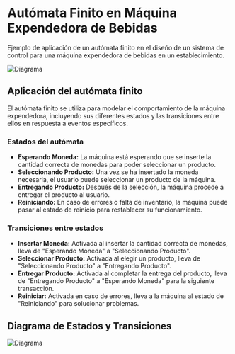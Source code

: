 # Autómata Finito en Máquina Expendedora de Bebidas

Ejemplo de aplicación de un autómata finito en el diseño de un sistema de control para una máquina expendedora de bebidas en un establecimiento.


![Diagrama](./maquina-ex2.png)


## Aplicación del autómata finito

El autómata finito se utiliza para modelar el comportamiento de la máquina expendedora, incluyendo sus diferentes estados y las transiciones entre ellos en respuesta a eventos específicos.

### Estados del autómata

- **Esperando Moneda:** La máquina está esperando que se inserte la cantidad correcta de monedas para poder seleccionar un producto.
- **Seleccionando Producto:** Una vez se ha insertado la moneda necesaria, el usuario puede seleccionar un producto de la máquina.
- **Entregando Producto:** Después de la selección, la máquina procede a entregar el producto al usuario.
- **Reiniciando:** En caso de errores o falta de inventario, la máquina puede pasar al estado de reinicio para restablecer su funcionamiento.

### Transiciones entre estados

- **Insertar Moneda:** Activada al insertar la cantidad correcta de monedas, lleva de "Esperando Moneda" a "Seleccionando Producto".
- **Seleccionar Producto:** Activada al elegir un producto, lleva de "Seleccionando Producto" a "Entregando Producto".
- **Entregar Producto:** Activada al completar la entrega del producto, lleva de "Entregando Producto" a "Esperando Moneda" para la siguiente transacción.
- **Reiniciar:** Activada en caso de errores, lleva a la máquina al estado de "Reiniciando" para solucionar problemas.

## Diagrama de Estados y Transiciones
![Diagrama](./maquina-expendedora.png)


